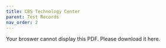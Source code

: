 ```yaml
---
title: CBS Technology Center
parent: Test Records
nav_order: 2
---
```



<object data="CBS Pro Series Test Records.pdf" width="1000" height="1000" type='application/pdf'>
  <p>Your broswer cannot display this PDF.  Please download it here.</p>
</object>


<html>
<head>
<title>Adobe Document Services PDF Embed API Sample</title>
  <meta charset="utf-8"/>
  <meta http-equiv="X-UA-Compatible" content="IE=edge,chrome=1"/>
  <meta id="viewport" name="viewport" content="width=device-width, initial-scale=1"/>
</head>
<body style="margin: 0px">
  <div id="adobe-dc-view"></div>
  <script src="https://documentcloud.adobe.com/view-sdk/main.js"></script>
  <script type="text/javascript">
    document.addEventListener("adobe_dc_view_sdk.ready", function()
    {
      var adobeDCView = new AdobeDC.View({clientId: "5aca0821dfc443928ce227808de9010e", divId: "adobe-dc-view"});
      adobeDCView.previewFile(
      {
        content:   {location: {url: "https://documentcloud.adobe.com/view-sdk-demo/PDFs/Bodea Brochure.pdf"}},
        metaData: {fileName: "Bodea Brochure.pdf"}
      }); {embedMode: "LIGHT_BOX"});
    });
  </script>
</body>
</html>
